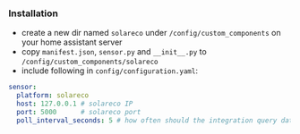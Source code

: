 ### Installation
- create a new dir named `solareco` under `/config/custom_components` on your home assistant server
- copy `manifest.json`, `sensor.py` and `__init__.py` to `/config/custom_components/solareco`
- include following in `config/configuration.yaml`:
```yaml
sensor:
  platform: solareco
  host: 127.0.0.1 # solareco IP
  port: 5000      # solareco port
  poll_interval_seconds: 5 # how often should the integration query data form solareco
```

